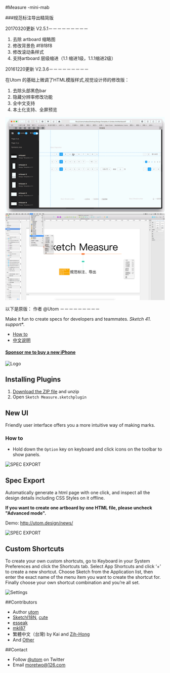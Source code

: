 #Measure -mini-mab

###规范标注导出精简版 

20170320更新 V2.5.1－－－－－－－－－

1. 去除 artboard 缩略图
2. 修改背景色 #f8f8f8
3. 修改滚动条样式
4. 支持artboard 层级缩进（1.1 缩进1级，1.1.1缩进2级）


20161220更新 V2.3.6－－－－－－－－－

在Utom 的基础上微调了HTML模版样式,视觉设计师的修改版：

1. 去除头部黑色bar
2. 隐藏分辨率修改功能
3. 全中文支持
4. 本土化支持、全屏预览

![](p3.gif)
![](p1.png)




以下是原版： 作者 @Utom －－－－－－－－－


Make it fun to create specs for developers and teammates. **Sketch 41.* support**.

- [How to](http://utom.design/measure/how-to.html)
- [中文说明](http://sketch.im/plugins/1)

#### [Sponsor me to buy a new iPhone](http://utom.design/measure/donate.html)

![Logo](http://utom.design/logo@2x.png)

## Installing Plugins
1. [Download the ZIP file](https://github.com/utom/sketch-measure/archive/master.zip) and unzip
2. Open `Sketch Measure.sketchplugin`

## New UI
Friendly user interface offers you a more intuitive way of making marks.

### How to
* Hold down the `Option` key on keyboard and click icons on the toolbar to show panels.

![SPEC EXPORT](http://utom.design/ui.png)

## Spec Export
Automatically generate a html page with one click, and inspect all the design details including CSS Styles on it offline.

**If you want to create one artboard by one HTML file, please uncheck "Advanced mode".**

Demo: http://utom.design/news/

![SPEC EXPORT](http://utom.design/export@2x.png)

## Custom Shortcuts
To create your own custom shortcuts, go to Keyboard in your System Preferences and click the Shortcuts tab. Select App Shortcuts and click ‘+’ to create a new shortcut. Choose Sketch from the Application list, then enter the exact name of the menu item you want to create the shortcut for. Finally choose your own shortcut combination and you’re all set.

![Settings](http://sketchshortcuts.com/images/mac@2x.png)

##Contributors
* Author [utom](http://utom.design)
* [SketchI18N](https://github.com/cute/SketchI18N), [cute](http://liguangming.com)
* [esseak](https://github.com/esseak)
* [mkl87](https://github.com/mkl87)
* 繁體中文（台灣) by Kai and [Zih-Hong](http://zihhonglin.com)
* And [Other](https://github.com/utom/sketch-measure/contributors)

##Contact

* Follow [@utom](http://twitter.com/utom) on Twitter
* Email <moretwo@126.com>
